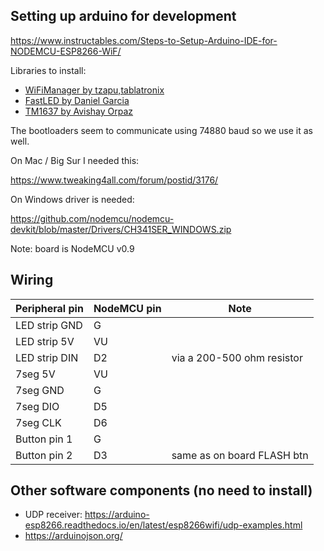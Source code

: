 ## Setting up arduino for development

https://www.instructables.com/Steps-to-Setup-Arduino-IDE-for-NODEMCU-ESP8266-WiF/

Libraries to install:
- [WiFiManager by tzapu,tablatronix](https://github.com/tzapu/WiFiManager)
- [FastLED by Daniel Garcia](http://fastled.io)
- [TM1637 by Avishay Orpaz](https://github.com/avishorp/TM1637)

The bootloaders seem to communicate using 74880 baud so we use it as well.

On Mac / Big Sur I needed this:

https://www.tweaking4all.com/forum/postid/3176/

On Windows driver is needed:

https://github.com/nodemcu/nodemcu-devkit/blob/master/Drivers/CH341SER_WINDOWS.zip

Note: board is NodeMCU v0.9

## Wiring

| Peripheral pin | NodeMCU pin | Note                       |
|----------------|-------------|----------------------------|
| LED strip GND  | G           |                            |
| LED strip 5V   | VU          |                            |
| LED strip DIN  | D2          | via a 200-500 ohm resistor |
| 7seg 5V        | VU          |                            |
| 7seg GND       | G           |                            |
| 7seg DIO       | D5          |                            |
| 7seg CLK       | D6          |                            |
| Button pin 1   | G           |                            |
| Button pin 2   | D3          | same as on board FLASH btn |

## Other software components (no need to install)

- UDP receiver: https://arduino-esp8266.readthedocs.io/en/latest/esp8266wifi/udp-examples.html
- https://arduinojson.org/
